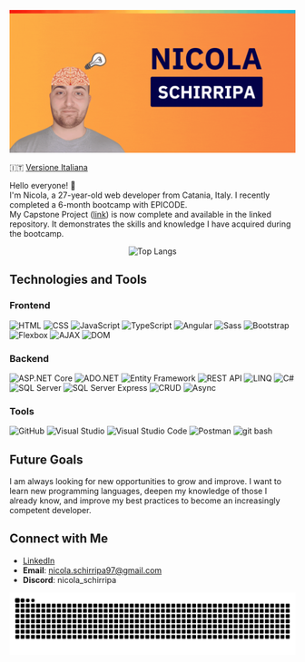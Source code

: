 ![Banner](image/egBarnerGithub.gif)

🇮🇹 [Versione Italiana](README.md)

Hello everyone! 👋  
I'm Nicola, a 27-year-old web developer from Catania, Italy. I recently completed a 6-month bootcamp with EPICODE.  
My Capstone Project ([link](https://github.com/nicherri/Capstone-Finale.git)) is now complete and available in the linked repository. It demonstrates the skills and knowledge I have acquired during the bootcamp.

<div align="center">
  <img src="https://github-readme-stats.vercel.app/api/top-langs?username=nicherri&locale=en&layout=compact&theme=dracula&langs_count=5&hide_border=false" alt="Top Langs">
</div>

## Technologies and Tools
### Frontend
![HTML](https://img.shields.io/badge/-HTML5-E34F26?logo=html5&logoColor=white) ![CSS](https://img.shields.io/badge/-CSS3-1572B6?logo=css3&logoColor=white) ![JavaScript](https://img.shields.io/badge/-JavaScript-F7DF1E?logo=javascript&logoColor=black) ![TypeScript](https://img.shields.io/badge/-TypeScript-3178C6?logo=typescript&logoColor=white) ![Angular](https://img.shields.io/badge/-Angular-DD0031?logo=angular&logoColor=white) ![Sass](https://img.shields.io/badge/-Sass-CC6699?logo=sass&logoColor=white) ![Bootstrap](https://img.shields.io/badge/-Bootstrap-563D7C?logo=bootstrap&logoColor=white) ![Flexbox](https://img.shields.io/badge/-Flexbox-1572B6?logo=css3&logoColor=white) ![AJAX](https://img.shields.io/badge/-AJAX-1572B6?logo=css3&logoColor=white) ![DOM](https://img.shields.io/badge/-DOM-F7DF1E?logo=javascript&logoColor=black)

### Backend
![ASP.NET Core](https://img.shields.io/badge/-ASP.NET_Core-512BD4?logo=.net&logoColor=white) ![ADO.NET](https://img.shields.io/badge/-ADO.NET-512BD4?logo=.net&logoColor=white) ![Entity Framework](https://img.shields.io/badge/-Entity_Framework-512BD4?logo=.net&logoColor=white) ![REST API](https://img.shields.io/badge/-REST_API-512BD4?logo=.net&logoColor=white) ![LINQ](https://img.shields.io/badge/-LINQ-512BD4?logo=.net&logoColor=white) ![C#](https://img.shields.io/badge/-C%23-239120?logo=c-sharp&logoColor=white) ![SQL Server](https://img.shields.io/badge/-SQL_Server-CC2927?logo=microsoft-sql-server&logoColor=white) ![SQL Server Express](https://img.shields.io/badge/-SQL_Server_Express-CC2927?logo=microsoft-sql-server&logoColor=white) ![CRUD](https://img.shields.io/badge/-CRUD-512BD4?logo=.net&logoColor=white) ![Async](https://img.shields.io/badge/-Async-3178C6?logo=typescript&logoColor=white)

### Tools
![GitHub](https://img.shields.io/badge/-GitHub-181717?logo=github&logoColor=white) ![Visual Studio](https://img.shields.io/badge/-Visual_Studio-5C2D91?logo=visual-studio&logoColor=white) ![Visual Studio Code](https://img.shields.io/badge/-VS_Code-007ACC?logo=visual-studio-code&logoColor=white) ![Postman](https://img.shields.io/badge/-Postman-FF6C37?logo=postman&logoColor=white) ![git bash](https://img.shields.io/badge/-git_bash-181717?logo=git&logoColor=white)

## Future Goals
I am always looking for new opportunities to grow and improve. I want to learn new programming languages, deepen my knowledge of those I already know, and improve my best practices to become an increasingly competent developer.

## Connect with Me
- [LinkedIn](https://www.linkedin.com/in/nicola-schirripa/)
- **Email**: [nicola.schirripa97@gmail.com](mailto:nicola.schirripa97@gmail.com)  
- **Discord**: nicola_schirripa


<div align="center">
  <picture>
    <source media="(prefers-color-scheme: dark)" srcset="https://github.com/nicherri/snk/raw/output/github-contribution-grid-snake-dark.svg">
    <source media="(prefers-color-scheme: light)" srcset="https://github.com/nicherri/snk/raw/output/github-contribution-grid-snake.svg">
    <img alt="github contribution grid snake animation" src="https://github.com/nicherri/snk/raw/output/github-contribution-grid-snake.svg">
  </picture>
</div>
